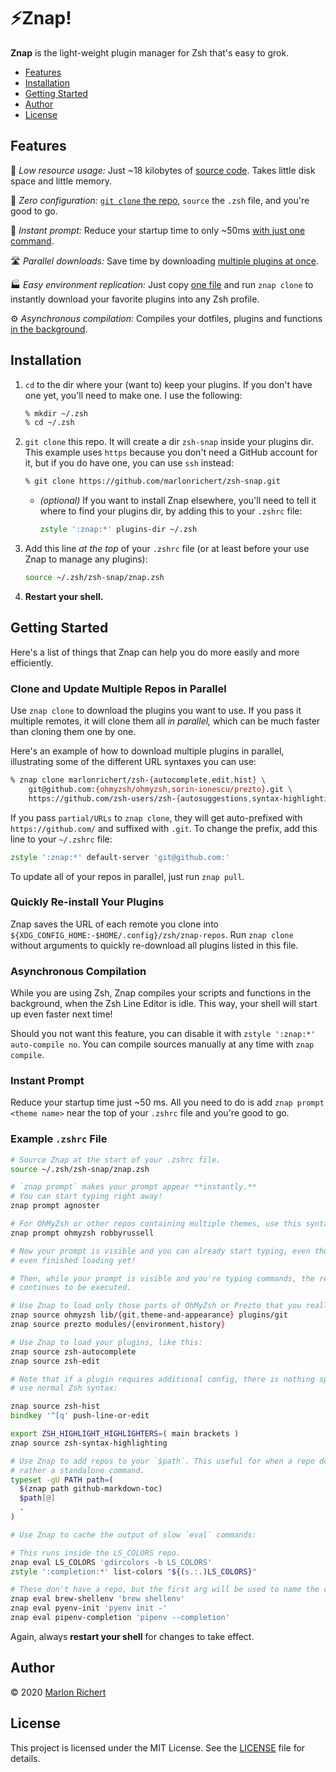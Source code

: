 # ⚡️Znap!
**Znap** is the light-weight plugin manager for Zsh that's easy to grok.

* [Features](#features)
* [Installation](#installation)
* [Getting Started](#getting-started)
* [Author](#author)
* [License](#license)

## Features
🐥 *Low resource usage:*
Just ~18 kilobytes of [source code](#functions). Takes little disk space and little memory.

🔌 *Zero configuration:*
[`git clone` the repo](#installation), `source` the `.zsh` file, and you're good to go.

🏃 *Instant prompt:*
Reduce your startup time to only ~50ms [with just one command](#instant-prompt).

🛣 *Parallel downloads:*
Save time by downloading [multiple plugins at once](#clone-and-update-multiple-repos-in-parallel).

🏭 *Easy environment replication:*
Just copy [one file](#quickly-re-install-your-plugins) and run `znap clone` to instantly download
your favorite plugins into any Zsh profile.

⚙️ *Asynchronous compilation:*
Compiles your dotfiles, plugins and functions [in the background](#asynchronous-compilation).

## Installation
 1. `cd` to the dir where your (want to) keep your plugins. If you don't have one yet, you'll need
    to make one. I use the following:
    ```zsh
    % mkdir ~/.zsh
    % cd ~/.zsh
    ```
 1. `git clone` this repo. It will create a dir `zsh-snap` inside your plugins dir. This
    example uses `https` because you don't need a GitHub account for it, but if you do have one,
    you can use `ssh` instead:
    ```zsh
    % git clone https://github.com/marlonrichert/zsh-snap.git
    ```
    * _(optional)_ If you want to install Znap elsewhere, you'll need to tell it where to find your
      plugins dir, by adding this to your `.zshrc` file:
      ```zsh
      zstyle ':znap:*' plugins-dir ~/.zsh
      ```
 1. Add this line _at the top_ of your `.zshrc` file (or at least before your use Znap to manage
    any plugins):
    ```zsh
    source ~/.zsh/zsh-snap/znap.zsh
    ```
 1. **Restart your shell.**

## Getting Started
Here's a list of things that Znap can help you do more easily and more efficiently.

### Clone and Update Multiple Repos in Parallel
Use `znap clone` to download the plugins you want to use. If you pass it multiple remotes, it will
clone them all _in parallel,_ which can be much faster than cloning them one by one.

Here's an example of how to download multiple plugins in parallel, illustrating some of the
different URL syntaxes you can use:
```zsh
% znap clone marlonrichert/zsh-{autocomplete,edit,hist} \
    git@github.com:{ohmyzsh/ohmyzsh,sorin-ionescu/prezto}.git \
    https://github.com/zsh-users/zsh-{autosuggestions,syntax-highlighting}.git
```

If you pass `partial/URLs` to `znap clone`, they will get auto-prefixed with `https://github.com/`
and suffixed with `.git`. To change the prefix, add this line to your `~/.zshrc` file:
```zsh
zstyle ':znap:*' default-server 'git@github.com:'
```

To update all of your repos in parallel, just run `znap pull`.

### Quickly Re-install Your Plugins
Znap saves the URL of each remote you clone into
`${XDG_CONFIG_HOME:-$HOME/.config}/zsh/znap-repos`. Run `znap clone` without arguments to quickly
re-download all plugins listed in this file.

### Asynchronous Compilation
While you are using Zsh, Znap compiles your scripts and functions in the background, when the Zsh
Line Editor is idle. This way, your shell will start up even faster next time!

Should you not want this feature, you can disable it with `zstyle ':znap:*' auto-compile no`. You
can compile sources manually at any time with `znap compile`.

### Instant Prompt
Reduce your startup time just ~50 ms. All you need to do is add `znap prompt <theme name>` near
the top of your `.zshrc` file and you're good to go.

### Example `.zshrc` File
```zsh
# Source Znap at the start of your .zshrc file.
source ~/.zsh/zsh-snap/znap.zsh

# `znap prompt` makes your prompt appear **instantly.**
# You can start typing right away!
znap prompt agnoster

# For OhMyZsh or other repos containing multiple themes, use this syntax instead:
znap prompt ohmyzsh robbyrussell

# Now your prompt is visible and you can already start typing, even though your .zshrc file hasn't
# even finished loading yet!

# Then, while your prompt is visible and you're typing commands, the rest of your `.zshrc` file
# continues to be executed.

# Use Znap to load only those parts of OhMyZsh or Prezto that you really need.
znap source ohmyzsh lib/{git,theme-and-appearance} plugins/git
znap source prezto modules/{environment,history}

# Use Znap to load your plugins, like this:
znap source zsh-autocomplete
znap source zsh-edit

# Note that if a plugin requires additional config, there is nothing special you need to do. Just
# use normal Zsh syntax:

znap source zsh-hist
bindkey '^[q' push-line-or-edit

export ZSH_HIGHLIGHT_HIGHLIGHTERS=( main brackets )
znap source zsh-syntax-highlighting

# Use Znap to add repos to your `$path`. This useful for when a repo doesn't contain a plugin, but
# rather a standalone command.
typeset -gU PATH path=(
  $(znap path github-markdown-toc)
  $path[@]
  .
)

# Use Znap to cache the output of slow `eval` commands:

# This runs inside the LS_COLORS repo.
znap eval LS_COLORS 'gdircolors -b LS_COLORS'
zstyle ':completion:*' list-colors "${(s.:.)LS_COLORS}"

# These don't have a repo, but the first arg will be used to name the cache file.
znap eval brew-shellenv 'brew shellenv'
znap eval pyenv-init 'pyenv init -'
znap eval pipenv-completion 'pipenv --completion'
```

Again, always **restart your shell** for changes to take effect.

## Author
© 2020 [Marlon Richert](https://github.com/marlonrichert)

## License
This project is licensed under the MIT License. See the
[LICENSE](LICENSE) file for details.
